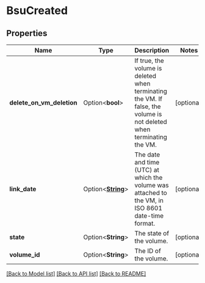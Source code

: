# BsuCreated

## Properties

Name | Type | Description | Notes
------------ | ------------- | ------------- | -------------
**delete_on_vm_deletion** | Option<**bool**> | If true, the volume is deleted when terminating the VM. If false, the volume is not deleted when terminating the VM. | [optional]
**link_date** | Option<[**String**](string.md)> | The date and time (UTC) at which the volume was attached to the VM, in ISO 8601 date-time format. | [optional]
**state** | Option<**String**> | The state of the volume. | [optional]
**volume_id** | Option<**String**> | The ID of the volume. | [optional]

[[Back to Model list]](../README.md#documentation-for-models) [[Back to API list]](../README.md#documentation-for-api-endpoints) [[Back to README]](../README.md)


